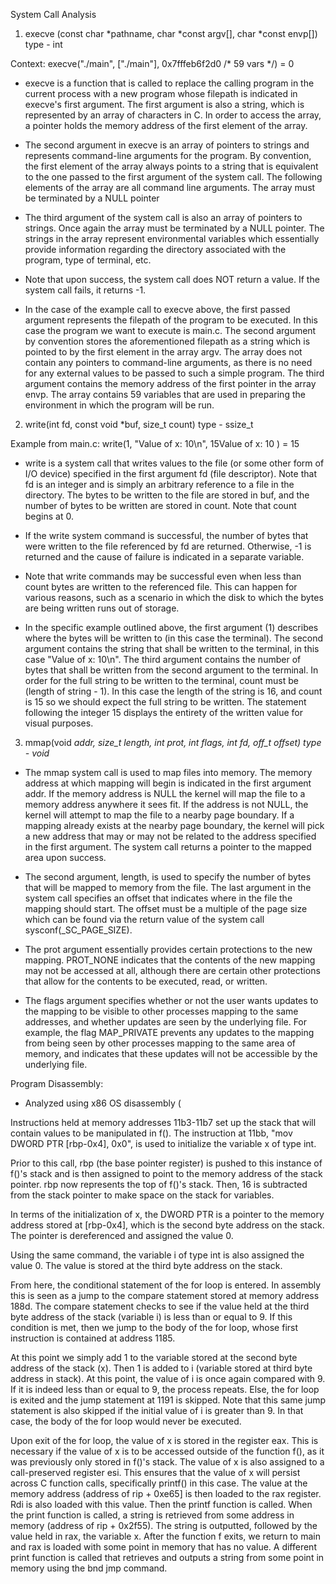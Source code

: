 System Call Analysis

1. execve (const char *pathname, char *const argv[], char *const envp[])
   type - int

Context: execve("./main", ["./main"], 0x7fffeb6f2d0 /* 59 vars */) = 0

- execve is a function that is called to replace the calling program in the current process with a new program whose filepath is indicated in execve's first argument. The first argument is also a string, which is represented by an array of characters in C. In order to access the array, a pointer holds the memory address of the first element of the array. 

- The second argument in execve is an array of pointers to strings and represents command-line arguments for the program. By convention, the first element of the array always points to a string that is equivalent to the one passed to the first argument of the system call. The following elements of the array are all command line arguments. The array must be terminated by a NULL pointer

- The third argument of the system call is also an array of pointers to strings. Once again the array must be terminated by a NULL pointer. The strings in the array represent environmental variables which essentially provide information regarding the directory associated with the program, type of terminal, etc.

- Note that upon success, the system call does NOT return a value. If the system call fails, it returns -1.

- In the case of the example call to execve above, the first passed argument represents the filepath of the program to be executed. In this case the program we want to execute is main.c. The second argument by convention stores the aforementioned filepath as a string which is pointed to by the first element in the array argv. The array does not contain any pointers to command-line arguments, as there is no need for any external values to be passed to such a simple program. The third argument contains the memory address of the first pointer in the array envp. The array contains 59 variables that are used in preparing the environment in which the program will be run.



2. write(int fd, const void *buf, size_t count)
   type - ssize_t

Example from main.c: write(1, "Value of x: 10\n", 15Value of x: 10
) = 15

- write is a system call that writes values to the file (or some other form of I/O device) specified in the first argument fd (file descriptor). Note that fd is an integer and is simply an arbitrary reference to a file in the directory. The bytes to be written to the file are stored in buf, and the number of bytes to be written are stored in count. Note that count begins at 0. 

- If the write system command is successful, the number of bytes that were written to the file referenced by fd are returned. Otherwise, -1 is returned and the cause of failure is indicated in a separate variable. 

- Note that write commands may be successful even when less than count bytes are written to the referenced file. This can happen for various reasons, such as a scenario in which the disk to which the bytes are being written runs out of storage. 

- In the specific example outlined above, the first argument (1) describes where the bytes will be written to (in this case the terminal). The second argument contains the string that shall be written to the terminal, in this case "Value of x: 10\n". The third argument contains the number of bytes that shall be written from the second argument to the terminal. In order for the full string to be written to the terminal, count must be (length of string - 1). In this case the length of the string is 16, and count is 15 so we should expect the full string to be written. The statement following the integer 15 displays the entirety of the written value for visual purposes.



3. mmap(void *addr, size_t length, int prot, int flags, int fd, off_t offset)
   type - void*
   
- The mmap system call is used to map files into memory. The memory address at which mapping will begin is indicated in the first argument addr. If the memory address is NULL the kernel will map the file to a memory address anywhere it sees fit. If the address is not NULL, the kernel will attempt to map the file to a nearby page boundary. If a mapping already exists at the nearby page boundary, the kernel will pick a new address that may or may not be related to the address specified in the first argument. 
The system call returns a pointer to the mapped area upon success.

- The second argument, length, is used to specify the number of bytes that will be mapped to memory from the file. The last argument in the system call specifies an offset that indicates where in the file the mapping should start. The offset must be a multiple of the page size which can be found via the return value of the system call sysconf(_SC_PAGE_SIZE).

- The prot argument essentially provides certain protections to the new mapping. PROT_NONE indicates that the contents of the new mapping may not be accessed at all, although there are certain other protections that allow for the contents to be executed, read, or written. 

- The flags argument specifies whether or not the user wants updates to the mapping to be visible to other processes mapping to the same addresses, and whether updates are seen by the underlying file. For example, the flag MAP_PRIVATE prevents any updates to the mapping from being seen by other processes mapping to the same area of memory, and indicates that these updates will not be accessible by the underlying file. 




Program Disassembly:
- Analyzed using x86 OS disassembly (

Instructions held at memory addresses 11b3-11b7 set up the stack that will contain values to be manipulated in f(). The instruction at 11bb, "mov DWORD PTR [rbp-0x4], 0x0", is used to initialize the variable x of type int.

Prior to this call, rbp (the base pointer register) is pushed to this instance of f()'s stack and is then assigned to point to the memory address of the stack pointer. rbp now represents the top of f()'s stack. Then, 16 is subtracted from the stack pointer to make space on the stack for variables. 

In terms of the initialization of x, the DWORD PTR is a pointer to the memory address stored at [rbp-0x4], which is the second byte address on the stack. The pointer is dereferenced and assigned the value 0. 

Using the same command, the variable i of type int is also assigned the value 0. The value is stored at the third byte address on the stack. 

From here, the conditional statement of the for loop is entered. In assembly this is seen as a jump to the compare statement stored at memory address 188d. The compare statement checks to see if the value held at the third byte address of the stack (variable i) is less than or equal to 9. If this condition is met, then we jump to the body of the for loop, whose first instruction is contained at address 1185. 

At this point we simply add 1 to the variable stored at the second byte address of the stack (x). Then 1 is added to i (variable stored at third byte address in stack). At this point, the value of i is once again compared with 9. If it is indeed less than or equal to 9, the process repeats. Else, the for loop is exited and the jump statement at 1191 is skipped. Note that this same jump statement is also skipped if the initial value of i is greater than 9. In that case, the body of the for loop would never be executed. 

Upon exit of the for loop, the value of x is stored in the register eax. This is necessary if the value of x is to be accessed outside of the function f(), as it was previously only stored in f()'s stack. The value of x is also assigned to a call-preserved register esi. This ensures that the value of x will persist across C function calls, specifically printf() in this case. The value at the memory address (address of rip + 0xe65] is then loaded to the rax register. Rdi is also loaded with this value. Then the printf function is called. When the print function is called, a string is retrieved from some address in memory (address of rip + 0x2f55). The string is outputted, followed by the value held in rax, the variable x. After the function f exits, we return to main and rax is loaded with some point in memory that has no value. A different print function is called that retrieves and outputs a string from some point in memory using the bnd jmp command.




